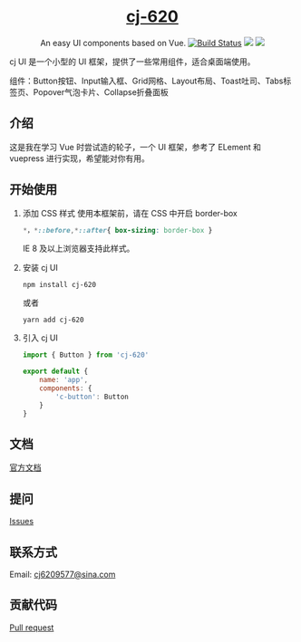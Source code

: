 <h1 align="center">
  <a href="https://cj620.github.io/cj-ui/">cj-620</a>
</h1>

<div align="center">

An easy UI components based on Vue.
[![Build Status](https://travis-ci.com/cj620/cj-ui.svg?branch=master)](https://travis-ci.org/cj620/cj-ui)
![](https://img.shields.io/badge/language-JavaScript-yellow.svg)
![](https://img.shields.io/badge/license-MIT-000000.svg)
</div>

cj UI 是一个小型的 UI 框架，提供了一些常用组件，适合桌面端使用。

组件：Button按钮、Input输入框、Grid网格、Layout布局、Toast吐司、Tabs标签页、Popover气泡卡片、Collapse折叠面板

## 介绍

这是我在学习 Vue 时尝试造的轮子，一个 UI 框架，参考了 ELement 和 vuepress 进行实现，希望能对你有用。

## 开始使用

1. 添加 CSS 样式
    使用本框架前，请在 CSS 中开启 border-box
    ```css
    *，*::before,*::after{ box-sizing: border-box }
    ```
    IE 8 及以上浏览器支持此样式。

2. 安装 cj UI

    ```
    npm install cj-620
    ```
    或者
    ``` 
    yarn add cj-620
    ```
3. 引入 cj UI
    ```js
    import { Button } from 'cj-620'

    export default {
        name: 'app',
        components: {
            'c-button': Button
        }
    }

## 文档

[官方文档](https:)

## 提问

[Issues](https://github.com/MajorDong/cj/issues)

## 联系方式

Email: cj6209577@sina.com

## 贡献代码

[Pull request](https://github.com/cj620/cj-ui/pulls)